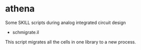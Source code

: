 # athena
Some SKILL scripts during analog integrated circuit design

* schmigrate.il

This script migrates all the cells in one library to a new process.
